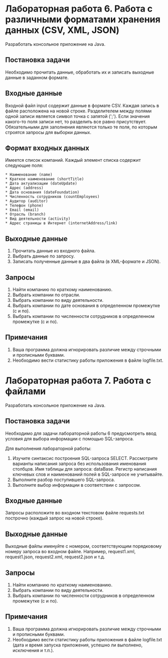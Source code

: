 Лабораторная работа 6.  Работа с различными форматами хранения данных (CSV, XML, JSON)
================================================================================================

Разработать консольное приложение на Java.
 
Постановка задачи
-------------------------------------------------------------------------------------------------------
Необходимо прочитать данные, обработать их и записать выходные данные в заданном формате. 
 
Входные данные
---------------------------------------------------------------------------------------------------------------
Входной файл input содержит данные в формате CSV.
Каждая запись в файле расположена на новой строке.
Разделителем между полями одной записи является символ точка с запятой (';').
Если значения какого-то поля записи нет, то разделить все равно присутствует.
Обязательными для заполнения являются только те поля, по которым строятся запросы для выборки данных.
 
Формат входных данных
-------------------------------------------------------------------------------------------------------------
Имеется список компаний.
Каждый элемент списка содержит следующие поля:

    * Наименование (name)
    * Краткое наименование (shortTitle)
    * Дата актуализации (dateUpdate)
    * Адрес (address)
    * Дата основания (dateFoundation)
    * Численность сотрудников (countEmployees)
    * Аудитор (auditor)
    * Телефон (phone)
    * Email (email)
    * Отрасль (branch)
    * Вид деятельности (activity)
    * Адрес страницы в Интернет (internetAddress/link)
 
Выходные данные
---------------------------------------------------------------------------------------------------------------
1. Прочитать данные из входного файла.
2. Выбрать данные по запросу.
3. Записать полученные данные в два файла (в XML-формате и JSON).
 
Запросы
-------------------------------------------------------------------------------------------------------------
1. Найти компанию по краткому наименованию. 
2. Выбрать компании по отрасли. 
3. Выбрать компании по виду деятельности.
4. Выбрать компании по дате основания в определенном промежутке (с и по).
5. Выбрать компании по численности сотрудников в определенном промежутке (с и по).
 
Примечания
---------------------------------------------------------------------------------------------------
1. Ваша программа должна игнорировать различие между строчными и прописными буквами.
2. Необходимо вести статистику работы приложения в файле logfile.txt. 

Лабораторная работа 7. Работа с файлами
===================================================

Разработать консольное приложение на Java.
 
Постановка задачи
-----------------------------------------------------
Необходимо для задачи лабораторной работы 6 предусмотреть ввод условия для выбора информации с помощью SQL-запроса. 
 
Для выполнения лабораторной работы:
 
1. Изучите синтаксис построения SQL-запроса SELECT.
    Рассмотрите варианты написания запроса без использования именования столбцов.
    Имя таблицы для запроса: dataBase.
    Регистр написания ключевых слов и наименований полей в SQL-запросе не учитывайте.
2. Выполните разбор поступившего SQL-запроса.
3. Выполните выбор информации в соответствии с запросом.
 
Входные данные
------------------------
Запросы расположите во входном текстовом файле requests.txt построчно (каждый запрос на новой строке).
 
Выходные данные
--------------------------
Выходные файлы именуйте с номером, соответствующим порядковому номеру запроса во входном файле. 
Например, request1.xml, request1.json, request2.xml, request2.json и т.д.
 
Запросы
-------------------------------
1. Найти компанию по краткому наименованию.
2. Выбрать компании по виду деятельности.
3. Выбрать компании по численности сотрудников в определенном промежутке (с и по).
 
Примечания
----------------------------------
1. Ваша программа должна игнорировать различие между строчными и прописными буквами.
2. Необходимо вести статистику работы приложения в файле logfile.txt (дата и время запуска приложения, успешно ли выполнено, исключения и т.п.).  
